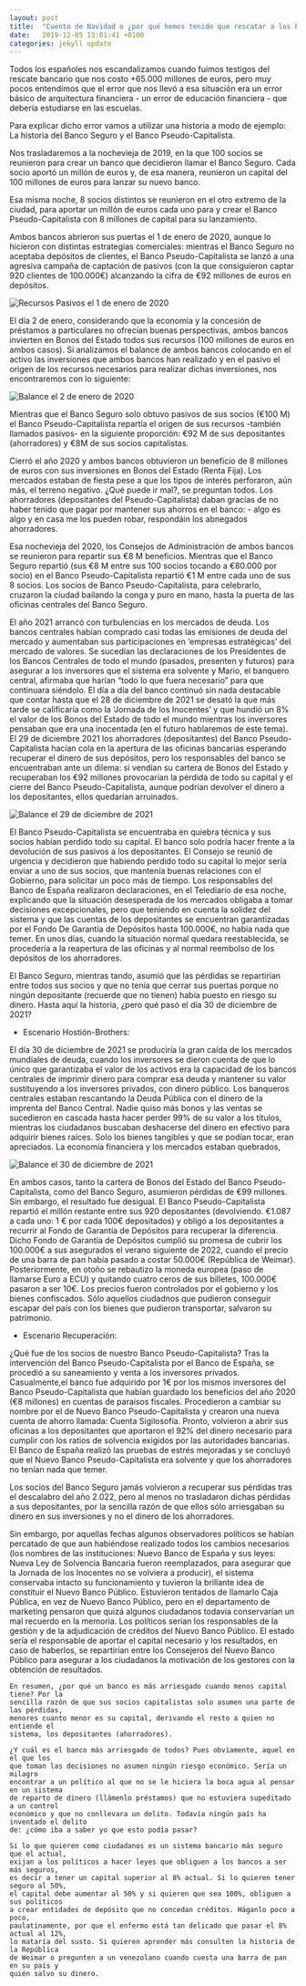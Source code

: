 ```yaml
---
layout: post
title:  "Cuento de Navidad o ¿por qué hemos tenido que rescatar a los bancos en España?"
date:   2019-12-05 13:01:41 +0100
categories: jekyll update
---
```

Todos los españoles nos escandalizamos cuando fuimos testigos del rescate bancario que nos costo +65.000 millones de euros, pero muy pocos entendímos que el error que nos llevó a esa situación era un error básico de arquitectura financiera - un error de educación financiera - que debería estudiarse en las escuelas.

Para explicar dicho error vamos a utilizar una historia a modo de ejemplo: La historia del Banco Seguro y el Banco Pseudo-Capitalista.

Nos trasladaremos a la nochevieja de 2019, en la que 100 socios se reunieron para crear un banco que decidieron llamar el Banco Seguro. Cada socio aportó un millón de euros y, de esa manera, reunieron un capital del 100 millones de euros para lanzar su nuevo banco. 

Esa misma noche, 8 socios distintos se reunieron en el otro extremo de la ciudad, para aportar un millón de euros cada uno para y crear el Banco Pseudo-Capitalista con 8 millones de capital para su lanzamiento.

Ambos bancos abrieron sus puertas el 1 de enero de 2020, aunque lo hicieron con distintas estrategias comerciales: mientras el Banco Seguro no aceptaba depósitos de clientes, el Banco Pseudo-Capitalista se lanzó a una agresiva campaña de captación de pasivos (con la que consiguieron captar 920 clientes de 100.000€) alcanzando la cifra de €92 millones de euros en depósitos.

<img src="/assets/images/2019/1/01012020.png" alt="Recursos Pasivos el 1 de enero de 2020">

El día 2 de enero, considerando que la economía y la concesión de préstamos a particulares no ofrecían buenas perspectivas, ambos bancos invierten en Bonos del Estado todos sus recursos (100 millones de euros en ambos casos). Si analizamos el balance de ambos bancos colocando en el activo las inversiones que ambos bancos han realizado y en el pasivo el origen de los recursos necesarios para realizar dichas inversiones, nos encontraremos con lo siguiente:

<img src="/assets/images/2019/1/02012020.png" alt="Balance el 2 de enero de 2020">

Mientras que el Banco Seguro solo obtuvo pasivos de sus socios (€100 M) el Banco Pseudo-Capitalista repartía el origen de sus recursos -también llamados pasivos- en la siguiente proporción: €92 M de sus depositantes (ahorradores) y €8M de sus socios capitalistas.

Cierró el año 2020 y ambos bancos obtuvieron un beneficio de 8 millones de euros con sus inversiones en Bonos del Estado (Renta Fija). Los mercados estaban de fiesta pese a que los tipos de interés perforaron, aún más, el terreno negativo. ¿Qué puede ir mal?, se preguntan todos. Los ahorradores (depositantes del Pseudo-Capitalista) daban gracias de no haber tenido que pagar por mantener sus ahorros en el banco: - algo es algo y en casa me los pueden robar, respondáin los abnegados ahorradores.

Esa nochevieja del 2020, los Consejos de Administración de ambos bancos se reunieron para repartir sus €8 M beneficios. Mientras que el Banco Seguro repartió (sus €8 M entre sus 100 socios tocando a €80.000 por socio) en el Banco Pseudo-Capitalista repartió €1 M entre cada uno de sus 8 socios. Los socios de Banco Pseudo-Capitalista, para celebrarlo, cruzaron la ciudad bailando la conga y puro en mano, hasta la puerta de las oficinas centrales del Banco Seguro.

El año 2021 arrancó con turbulencias en los mercados de deuda. Los bancos centrales habían comprado casi todas las emisiones de deuda del mercado y aumentaban sus participaciones en ‘empresas estratégicas’ del mercado de valores. Se sucedían las declaraciones de los Presidentes de los Bancos Centrales de todo el mundo (pasados, presenten y futuros) para asegurar a los inversores que el sistema era solvente y Mario, el banquero central, afirmaba que harían “todo lo que fuera necesario” para que continuara siéndolo. El día a día del banco continuó sin nada destacable que contar hasta que el 28 de diciembre de 2021 se desató la que más tarde se calificaría como la ‘Jornada de los Inocentes’ y que hundió un 8% el valor de los Bonos del Estado de todo el mundo mientras los inversores pensaban que era una inocentada (en el futuro hablaremos de este tema). El 29 de diciembre 2021 los ahorradores (depositantes) del Banco Pseudo-Capitalista hacían cola en la apertura de las oficinas bancarias esperando recuperar el dinero de sus depósitos, pero los responsables del banco se encuentraban ante un dilema: si vendían su cartera de Bonos del Estado y recuperaban los €92 millones provocarían la pérdida de todo su capital y el cierre del Banco Pseudo-Capitalista, aunque podrían devolver el dinero a los depositantes, ellos quedarían arruinados.

<img src="/assets/images/2019/1/29122021.png" alt="Balance el 29 de diciembre de 2021">

El Banco Pseudo-Capitalista se encuentraba en quiebra técnica y sus socios habían perdido todo su capital. El banco solo podría hacer frente a la devolución de sus pasivos a los depositantes. El Consejo se reunió de urgencia y decidieron que habiendo perdido todo su capital lo mejor sería enviar a uno de sus socios, que mantenía buenas relaciones con el Gobierno, para solicitar un poco más de tiempo. Los responsables del Banco de España realizaron declaraciones, en el Telediario de esa noche, explicando que la situación desesperada de los mercados obligaba a tomar decisiones excepcionales, pero que teniendo en cuenta la solidez del sistema y que las cuentas de los depositantes se encuentran garantizadas por el Fondo De Garantía de Depósitos hasta 100.000€, no había nada
que temer. En unos días, cuando la situación normal quedara reestablecida, se procedería a la reapertura de las oficinas y al normal reembolso de los depósitos de los ahorradores.

El Banco Seguro, mientras tando, asumió que las pérdidas se repartirían entre todos sus socios y que no tenía que cerrar sus puertas porque no ningún depositante (recuerde que no tienen) había puesto en riesgo su dinero. Hasta aquí la historia, ¿pero qué pasó el día 30 de diciembre de 2021?

* Escenario Hostión-Brothers:

El día 30 de diciembre de 2021 se produciría la gran caída de los mercados mundiales de deuda, cuando los inversores se dieron cuenta de que lo único que garantizaba el valor de los activos era la capacidad de los bancos centrales de imprimir dinero para comprar esa deuda y mantener su valor sustituyendo a los inversores privados, con dinero público. Los banqueros centrales estaban rescantando la Deuda Pública con el dinero de la imprenta del Banco Central. Nadie quiso más bonos y las ventas se sucedieron en cascada hasta hacer perder 99% de su valor a los títulos, mientras los ciudadanos buscaban deshacerse del dinero en efectivo para adquirir bienes raíces. Solo los bienes tangibles y que se podían tocar, eran apreciados. La economía financiera y los mercados estaban quebrados, 

<img src="/assets/images/2019/1/30122021.png" alt="Balance el 30 de diciembre de 2021">

En ambos casos, tanto la cartera de Bonos del Estado del Banco Pseudo-Capitalista, como del Banco Seguro, asumieron pérdidas de €99 millones. Sin embargo, el resultado fue desigual. El Banco Pseudo-Capitalista repartió el millón restante entre sus 920 depositantes (devolviendo. €1.087 a cada uno: 1 € por cada 100€ depositados) y obligó a los depositantes a recurrir al Fondo de Garantía de Depósitos para recuperar la diferencia. Dicho Fondo de Garantía de Depósitos cumplió su promesa de cubrir los 100.000€ a sus asegurados el verano siguiente de 2022, cuando el precio de una barra de pan había pasado a costar 50.000€ (República de Weimar). Posteriormente, en otoño se rebautizo la moneda europea (paso de llamarse Euro a ECU) y quitando cuatro ceros de sus billetes, 100.000€ pasaron a ser 10€. Los precios fueron controlados por el gobierno y los bienes confiscados. Sólo aquellos ciudadnos que pudieron conseguir escapar del país con los bienes que pudieron transportar, salvaron su patrimonio.

* Escenario Recuperación:

¿Qué fue de los socios de nuestro Banco Pseudo-Capitalista? Tras la intervención del Banco Pseudo-Capitalista por el Banco de España, se procedió a su saneamiento y venta a los inversores privados. Casualmente,el banco fue adquirido por 1€ por los mismos inversores del Banco Pseudo-Capitalista que habían guardado los beneficios del año 2020 (€8 millones) en cuentas de paraísos fiscales. Procedieron a cambiar su nombre por el de Nuevo Banco Pseudo-Capitalista y crearon una nueva cuenta de ahorro llamada: Cuenta Sigilosofía. Pronto, volvieron a abrir sus oficinas a los depositantes que aportaron el 92% del dinero necesario para cumplir con los ratios de solvencia exigidos por las autoridades bancarias. El Banco de España realizó las
pruebas de estrés mejoradas y se concluyó que el Nuevo Banco Pseudo-Capitalista era solvente y que los ahorradores no tenían nada que temer.

Los socios del Banco Seguro jamás volvieron a recuperar sus pérdidas tras el descalabro del año 2.022, pero al menos no trasladaron dichas pérdidas a sus depositantes, por la sencilla razón de que ellos sólo arriesgaban su dinero en sus inversiones y no el dinero de los ahorradores.

Sin embargo, por aquellas fechas algunos observadores políticos se habían percatado de que aun habiéndose realizado todos los cambios necesarios (los nombres de las instituciones: Nuevo Banco de España y sus leyes: Nueva Ley de Solvencia Bancaria fueron reemplazados, para asegurar que la Jornada de los Inocentes no se volviera a producir), el sistema conservaba intacto su funcionamiento y tuvieron la brillante idea de constituir el Nuevo Banco Público. Estuvieron tentados de llamarlo Caja Pública, en vez de Nuevo Banco Público, pero en el departamento de marketing pensaron que quizá algunos ciudadanos todavía conservarían un mal recuerdo en la memoria. Los políticos serían los responsables de la gestión y de la adjudicación de créditos del Nuevo Banco Público. El estado sería el responsable de aportar el capital necesario y los resultados, en caso de haberlos, se repartirían entre los Consejeros del Nuevo Banco Público para asegurar a los ciudadanos la motivación de los gestores con la obtención de resultados.

    En resumen, ¿por qué un banco es más arriesgado cuando menos capital tiene? Por la 
    sencilla razón de que sus socios capitalistas solo asumen una parte de las pérdidas,
    menores cuanto menor es su capital, derivando el resto a quien no entiende el
    sistema, los depositantes (ahorradores).

    ¿Y cuál es el banco más arriesgado de todos? Pues obviamente, aquel en el que los
    que toman las decisiones no asumen ningún riesgo económico. Sería un milagro 
    encontrar a un político al que no se le hiciera la boca agua al pensar en un sistema
    de reparto de dinero (llámenlo préstamos) que no estuviera supeditado a un control
    económico y que no conllevara un delito. Todavía ningún país ha inventado el delito
    de: ¿cómo iba a saber yo que esto podía pasar?

    Si lo que quieren como ciudadanos es un sistema bancario más seguro que el actual,
    exijan a los políticos a hacer leyes que obliguen a los bancos a ser más seguros,
    es decir a tener un capital superior al 8% actual. Si lo quieren tener seguro al 50%,
    el capital debe aumentar al 50% y si quieren que sea 100%, obliguen a sus políticos
    a crear entidades de depósito que no concedan créditos. Háganlo poco a poco, 
    paulatinamente, por que el enfermo está tan delicado que pasar el 8% actual al 12%,
    lo mataría del susto. Si quieren aprender más consulten la historia de la República
    de Weimar o pregunten a un venezolano cuando cuesta una barra de pan en su país y 
    quién salvo su dinero.


